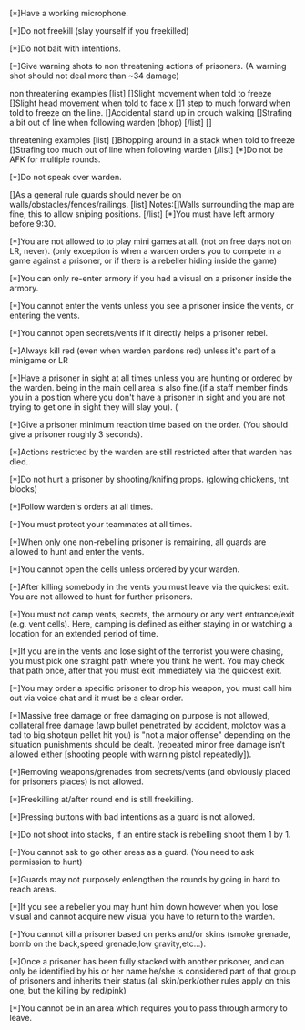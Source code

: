  [*]Have a working microphone.

[*]Do not freekill (slay yourself if you freekilled)

[*]Do not bait with intentions.

[*]Give warning shots to non threatening actions of prisoners. (A warning shot should not deal more than ~34 damage)

non threatening examples [list] []Slight movement when told to freeze []Slight head movement when told to face x []1 step to much forward when told to freeze on the line. []Accidental stand up in crouch walking []Strafing a bit out of line when following warden (bhop) [/list] []

threatening examples [list] []Bhopping around in a stack when told to freeze []Strafing too much out of line when following warden [/list] [*]Do not be AFK for multiple rounds.

[*]Do not speak over warden.

[]As a general rule guards should never be on walls/obstacles/fences/railings. [list] Notes:[]Walls surrounding the map are fine, this to allow sniping positions. [/list] [*]You must have left armory before 9:30.

[*]You are not allowed to to play mini games at all. (not on free days not on LR, never). (only exception is when a warden orders you to compete in a game against a prisoner, or if there is a rebeller hiding inside the game)

[*]You can only re-enter armory if you had a visual on a prisoner inside the armory.

[*]You cannot enter the vents unless you see a prisoner inside the vents, or entering the vents.

[*]You cannot open secrets/vents if it directly helps a prisoner rebel.

[*]Always kill red (even when warden pardons red) unless it's part of a minigame or LR

[*]Have a prisoner in sight at all times unless you are hunting or ordered by the warden. being in the main cell area is also fine.(if a staff member finds you in a position where you don't have a prisoner in sight and you are not trying to get one in sight they will slay you). (

[*]Give a prisoner minimum reaction time based on the order. (You should give a prisoner roughly 3 seconds).

[*]Actions restricted by the warden are still restricted after that warden has died.

[*]Do not hurt a prisoner by shooting/knifing props. (glowing chickens, tnt blocks)

[*]Follow warden's orders at all times.

[*]You must protect your teammates at all times.

[*]When only one non-rebelling prisoner is remaining, all guards are allowed to hunt and enter the vents.

[*]You cannot open the cells unless ordered by your warden.

[*]After killing somebody in the vents you must leave via the quickest exit.  You are not allowed to hunt for further prisoners.

[*]You must not camp vents, secrets, the armoury or any vent entrance/exit (e.g. vent cells).  Here, camping is defined as either staying in or watching a location for an extended period of time.

[*]If you are in the vents and lose sight of the terrorist you were chasing, you must pick one straight path where you think he went.  You may check that path once, after that you must exit immediately via the quickest exit.

[*]You may order a specific prisoner to drop his weapon, you must call him out via voice chat and it must be a clear order.

[*]Massive free damage or free damaging on purpose is not allowed, collateral free damage (awp bullet penetrated by accident, molotov was a tad to big,shotgun pellet hit you) is "not a major offense" depending on the situation punishments should be dealt. (repeated minor free damage isn't allowed either [shooting people with warning pistol repeatedly]).

[*]Removing weapons/grenades from secrets/vents (and obviously placed for prisoners places) is not allowed.

[*]Freekilling at/after round end is still freekilling.

[*]Pressing buttons with bad intentions as a guard is not allowed.

[*]Do not shoot into stacks, if an entire stack is rebelling shoot them 1 by 1.

[*]You cannot ask to go other areas as a guard. (You need to ask permission to hunt)

[*]Guards may not purposely enlengthen the rounds by going in hard to reach areas.

[*]If you see a rebeller you may hunt him down however when you lose visual and cannot acquire new visual you have to return to the warden.

[*]You cannot kill a prisoner based on perks and/or skins (smoke grenade, bomb on the back,speed grenade,low gravity,etc...).

[*]Once a prisoner has been fully stacked with another prisoner, and can only be identified by his or her name he/she is considered part of that group of prisoners and inherits their status (all skin/perk/other rules apply on this one, but the killing by red/pink)

[*]You cannot be in an area which requires you to pass through armory to leave.